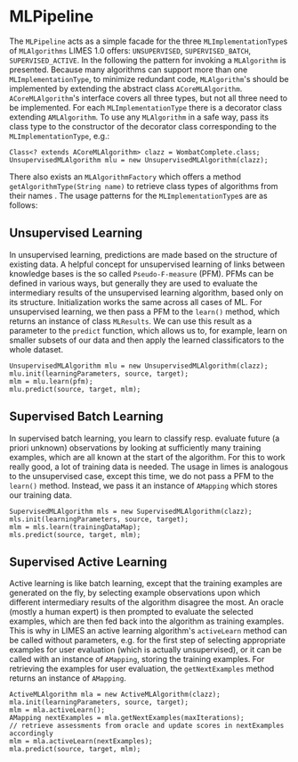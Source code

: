 # MLPipeline

The `MLPipeline` acts as a simple facade for the three `MLImplementationType`s of `MLAlgorithms` LIMES 1.0 offers: `UNSUPERVISED`, `SUPERVISED_BATCH`, `SUPERVISED_ACTIVE`.
In the following the pattern for invoking a `MLAlgorithm` is presented.
Because many algorithms can support more than one `MLImplementationType`, to minimize redundant code, `MLAlgorithm`'s should be implemented by extending the abstract class `ACoreMLAlgorithm`. `ACoreMLAlgorithm`'s interface covers all three types, but not all three need to be implemented.
For each `MLImplementationType` there is a decorator class extending `AMLAlgorithm`. To use any `MLAlgorithm` in a safe way, pass its class type to the constructor of the decorator class corresponding to the `MLImplementationType`, e.g.:

	Class<? extends ACoreMLAlgorithm> clazz = WombatComplete.class;
	UnsupervisedMLAlgorithm mlu = new UnsupervisedMLAlgorithm(clazz);

There also exists an `MLAlgorithmFactory` which offers a method `getAlgorithmType(String name)` to retrieve class types of algorithms from their names .
The usage patterns for the `MLImplementationType`s are as follows:

## Unsupervised Learning

In unsupervised learning, predictions are made based on the structure of existing data. A helpful concept for unsupervised learning of links between knowledge bases is the so called `Pseudo-F-measure` (PFM). PFMs can be defined in various ways, but generally they are used to evaluate the intermediary results of the unsupervised learning algorithm, based only on its structure.
Initialization works the same across all cases of ML. For unsupervised learning, we then pass a PFM to the `learn()` method, which returns an instance of class `MLResults`. We can use this result as a parameter to the `predict` function, which allows us to, for example, learn on smaller subsets of our data and then apply the learned classificators to the whole dataset.

	UnsupervisedMLAlgorithm mlu = new UnsupervisedMLAlgorithm(clazz);
	mlu.init(learningParameters, source, target);
	mlm = mlu.learn(pfm);
	mlu.predict(source, target, mlm);

## Supervised Batch Learning

In supervised batch learning, you learn to classify resp. evaluate future (a priori unknown) observations by looking at sufficiently many training examples, which are all known at the start of the algorithm.
For this to work really good, a lot of training data is needed.
The usage in limes is analogous to the unsupervised case, except this time, we do not pass a PFM to the `learn()` method. Instead, we pass it an instance of `AMapping` which stores our training data.

	SupervisedMLAlgorithm mls = new SupervisedMLAlgorithm(clazz);
	mls.init(learningParameters, source, target);
	mlm = mls.learn(trainingDataMap);
	mls.predict(source, target, mlm);

## Supervised Active Learning

Active learning is like batch learning, except that the training examples are generated on the fly, by selecting example observations upon which different intermediary results of the algorithm disagree the most. An oracle (mostly a human expert) is then prompted to evaluate the selected examples, which are then fed back into the algorithm as training examples.
This is why in LIMES an active learning algorithm's `activeLearn` method can be called without parameters, e.g. for the first step of selecting appropriate examples for user evaluation (which is actually unsupervised), or it can be called with an instance of `AMapping`, storing the training examples.
For retrieving the examples for user evaluation, the `getNextExamples` method returns an instance of `AMapping`.

	ActiveMLAlgorithm mla = new ActiveMLAlgorithm(clazz);
	mla.init(learningParameters, source, target);
	mlm = mla.activeLearn(); 
	AMapping nextExamples = mla.getNextExamples(maxIterations);
	// retrieve assessments from oracle and update scores in nextExamples accordingly
	mlm = mla.activeLearn(nextExamples);
	mla.predict(source, target, mlm);